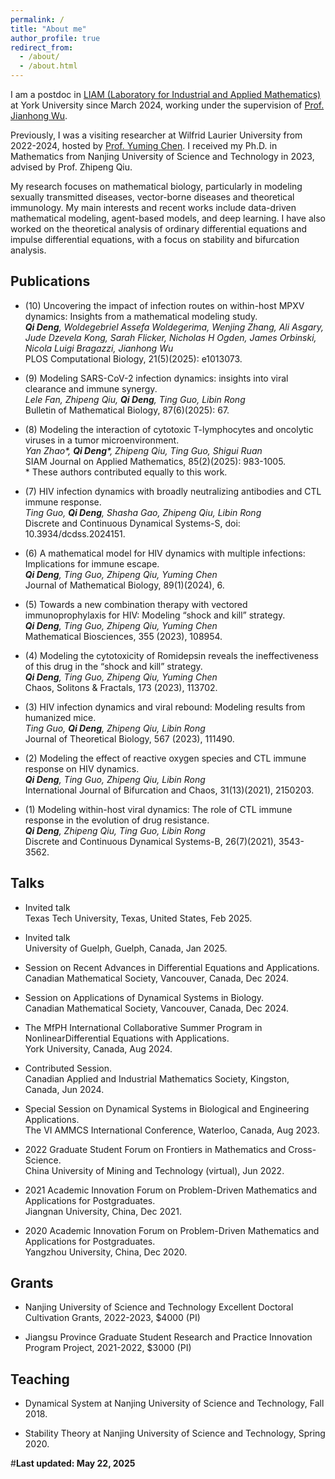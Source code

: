 ```yaml
---
permalink: /
title: "About me"
author_profile: true
redirect_from: 
  - /about/
  - /about.html
---
```

I am a postdoc in [LIAM (Laboratory for Industrial and Applied Mathematics)](https://liam.lab.yorku.ca/) at York University since March 2024, working under the supervision of [Prof. Jianhong Wu](https://scholar.google.ca/citations?user=Ox-xAuIAAAAJ&hl=en). 

Previously, I was a visiting researcher at Wilfrid Laurier University from 2022-2024, hosted by [Prof. Yuming Chen](https://www.wlu.ca/academics/faculties/faculty-of-science/faculty-profiles/yuming-chen/index.html). I received my Ph.D. in Mathematics from Nanjing University of Science and Technology in 2023, advised by Prof. Zhipeng Qiu. 

My research focuses on mathematical biology, particularly in modeling sexually transmitted diseases, vector-borne diseases and theoretical immunology. My main interests and recent works include data-driven mathematical modeling, agent-based models, and deep learning. I have also worked on the theoretical analysis of ordinary differential equations and impulse differential equations, with a focus on stability and bifurcation analysis. 

Publications
---
* (10) Uncovering the impact of infection routes on within-host MPXV dynamics: Insights from a mathematical modeling study.\
*__Qi Deng__, Woldegebriel Assefa Woldegerima, Wenjing Zhang, Ali Asgary, Jude Dzevela Kong, Sarah Flicker, Nicholas H Ogden, James Orbinski, Nicola Luigi Bragazzi, Jianhong Wu*\
PLOS Computational Biology, 21(5)(2025): e1013073.

* (9) Modeling SARS-CoV-2 infection dynamics: insights into viral clearance and immune synergy.\
*Lele Fan, Zhipeng Qiu, __Qi Deng__, Ting Guo, Libin Rong*\
Bulletin of Mathematical Biology, 87(6)(2025): 67.

* (8) Modeling the interaction of cytotoxic T-lymphocytes and oncolytic viruses in a tumor microenvironment.\
*Yan Zhao\*, __Qi Deng__\*, Zhipeng Qiu, Ting Guo, Shigui Ruan*\
SIAM Journal on Applied Mathematics, 85(2)(2025): 983-1005.\
\* These authors contributed equally to this work.

* (7) HIV infection dynamics with broadly neutralizing antibodies and CTL immune response.\
*Ting Guo, __Qi Deng__, Shasha Gao, Zhipeng Qiu, Libin Rong*\
Discrete and Continuous Dynamical Systems-S, doi: 10.3934/dcdss.2024151. 

* (6) A mathematical model for HIV dynamics with multiple infections: Implications for immune escape.\
*__Qi Deng__, Ting Guo, Zhipeng Qiu, Yuming Chen*\
Journal of Mathematical Biology, 89(1)(2024), 6. 

* (5) Towards a new combination therapy with vectored immunoprophylaxis for HIV: Modeling “shock and kill” strategy.\
*__Qi Deng__, Ting Guo, Zhipeng Qiu, Yuming Chen*\
Mathematical Biosciences, 355 (2023), 108954.

* (4) Modeling the cytotoxicity of Romidepsin reveals the ineffectiveness of this drug in the “shock and kill” strategy.\
*__Qi Deng__, Ting Guo, Zhipeng Qiu, Yuming Chen*\
Chaos, Solitons & Fractals, 173 (2023), 113702.

* (3) HIV infection dynamics and viral rebound: Modeling results from humanized mice.\
*Ting Guo, __Qi Deng__, Zhipeng Qiu, Libin Rong*\
Journal of Theoretical Biology, 567 (2023), 111490.

* (2) Modeling the effect of reactive oxygen species and CTL immune response on HIV dynamics.\
*__Qi Deng__, Ting Guo, Zhipeng Qiu, Libin Rong*\
International Journal of Bifurcation and Chaos, 31(13)(2021), 2150203.

* (1) Modeling within-host viral dynamics: The role of CTL immune response in the evolution of drug resistance.\
*__Qi Deng__, Zhipeng Qiu, Ting Guo, Libin Rong*\
Discrete and Continuous Dynamical Systems-B, 26(7)(2021), 3543-3562. 

Talks
---
* Invited talk \
Texas Tech University, Texas, United States, Feb 2025.

* Invited talk \
University of Guelph, Guelph, Canada, Jan 2025.

* Session on Recent Advances in Differential Equations and Applications.\
Canadian Mathematical Society, Vancouver, Canada, Dec 2024.

* Session on Applications of Dynamical Systems in Biology.\
Canadian Mathematical Society, Vancouver, Canada, Dec 2024.

* The MfPH International Collaborative Summer Program in NonlinearDifferential Equations with Applications.\
York University, Canada, Aug 2024.

* Contributed Session.\
Canadian Applied and Industrial Mathematics Society, Kingston, Canada, Jun 2024.

* Special Session on Dynamical Systems in Biological and Engineering Applications.\
The VI AMMCS International Conference, Waterloo, Canada, Aug 2023. 

* 2022 Graduate Student Forum on Frontiers in Mathematics and Cross-Science.\
China University of Mining and Technology (virtual), Jun 2022.  

* 2021 Academic Innovation Forum on Problem-Driven Mathematics and Applications for Postgraduates.\
Jiangnan University, China, Dec 2021. 

* 2020 Academic Innovation Forum on Problem-Driven Mathematics and Applications for Postgraduates.\
Yangzhou University, China, Dec 2020. 

Grants
---
* Nanjing University of Science and Technology Excellent Doctoral Cultivation Grants, 2022-2023, $4000 (PI) 

* Jiangsu Province Graduate Student Research and Practice Innovation Program Project, 2021-2022, $3000 (PI) 

Teaching
---
* Dynamical System at Nanjing University of Science and Technology, Fall 2018.

* Stability Theory at Nanjing University of Science and Technology, Spring 2020.





\#__Last updated: May 22, 2025__
